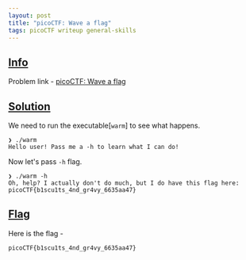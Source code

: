 ```yaml
---
layout: post
title: "picoCTF: Wave a flag"
tags: picoCTF writeup general-skills
---
```



## [Info](#info)

Problem link - [picoCTF: Wave a flag](https://play.picoctf.org/practice/challenge/170)


## [Solution](#solution)

We need to run the executable[`warm`] to see what happens.

```shell
❯ ./warm
Hello user! Pass me a -h to learn what I can do!
```

Now let's pass `-h` flag.
```text
❯ ./warm -h
Oh, help? I actually don't do much, but I do have this flag here: picoCTF{b1scu1ts_4nd_gr4vy_6635aa47}

```


## [Flag](#flag)

Here is the flag - 
```
picoCTF{b1scu1ts_4nd_gr4vy_6635aa47}
```
